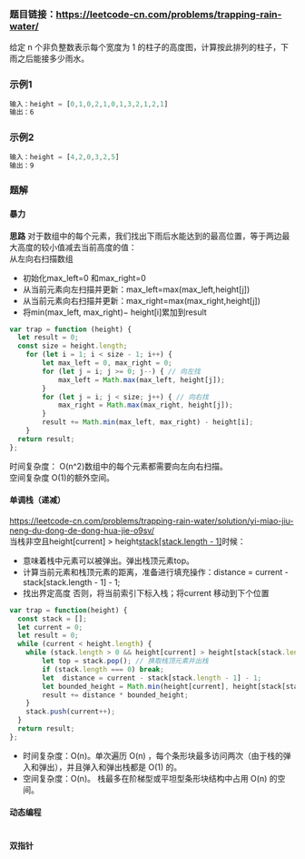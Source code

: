 ### 题目链接：https://leetcode-cn.com/problems/trapping-rain-water/
给定 n 个非负整数表示每个宽度为 1 的柱子的高度图，计算按此排列的柱子，下雨之后能接多少雨水。   
### 示例1
```js
输入：height = [0,1,0,2,1,0,1,3,2,1,2,1]
输出：6
```
### 示例2
```js
输入：height = [4,2,0,3,2,5]
输出：9
```
### 题解
#### 暴力
**思路**
对于数组中的每个元素，我们找出下雨后水能达到的最高位置，等于两边最大高度的较小值减去当前高度的值：   
从左向右扫描数组
- 初始化max_left=0 和max_right=0
- 从当前元素向左扫描并更新：max_left=max(max_left,height[j])
- 从当前元素向右扫描并更新：max_right=max(max_right,height[j])
- 将min(max_left, max_right)− height[i]累加到result
```js
var trap = function (height) {
  let result = 0;
  const size = height.length;
    for (let i = 1; i < size - 1; i++) {
        let max_left = 0, max_right = 0;
        for (let j = i; j >= 0; j--) { // 向左找
            max_left = Math.max(max_left, height[j]);
        }
        for (let j = i; j < size; j++) { // 向右找
            max_right = Math.max(max_right, height[j]);
        }
        result += Math.min(max_left, max_right) - height[i];
    }
  return result;
};
```
时间复杂度： O(n^2)数组中的每个元素都需要向左向右扫描。   
空间复杂度 O(1)的额外空间。  
#### 单调栈（递减）
https://leetcode-cn.com/problems/trapping-rain-water/solution/yi-miao-jiu-neng-du-dong-de-dong-hua-jie-o9sv/   
当栈非空且height[current] > height[stack[stack.length - 1]](栈顶元素)时候：
- 意味着栈中元素可以被弹出。弹出栈顶元素top。
- 计算当前元素和栈顶元素的距离，准备进行填充操作：distance = current - stack[stack.length - 1] - 1;
- 找出界定高度
否则，将当前索引下标入栈；将current 移动到下个位置
```js
var trap = function(height) {
  const stack = [];
  let current = 0;
  let result = 0;
  while (current < height.length) {
    while (stack.length > 0 && height[current] > height[stack[stack.length - 1]]) {
        let top = stack.pop(); // 换取栈顶元素并出栈
        if (stack.length === 0) break;
        let  distance = current - stack[stack.length - 1] - 1;
        let bounded_height = Math.min(height[current], height[stack[stack.length - 1]]) - height[top]; // 从底层往上计算，height[top]减去已经计算的层数
        result += distance * bounded_height;
    }
    stack.push(current++);
  }
  return result;
};
```
- 时间复杂度：O(n)。单次遍历 O(n) ，每个条形块最多访问两次（由于栈的弹入和弹出），并且弹入和弹出栈都是 O(1) 的。
- 空间复杂度：O(n)。 栈最多在阶梯型或平坦型条形块结构中占用 O(n) 的空间。

#### 动态编程
```js
```
#### 双指针
```js
```